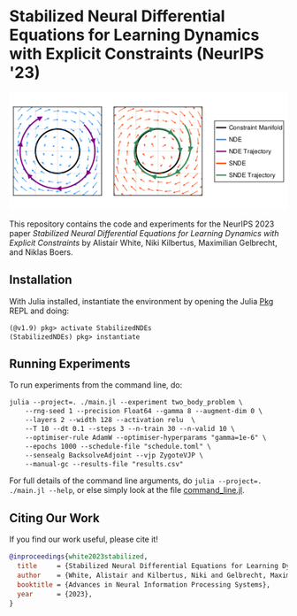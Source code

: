 # Stabilized Neural Differential Equations for Learning Dynamics with Explicit Constraints (NeurIPS '23)

<p align="center"> <img src="figures/figure_1.png"> </p>

This repository contains the code and experiments for the NeurIPS 2023 paper *Stabilized Neural Differential Equations for Learning Dynamics with Explicit Constraints* by Alistair White, Niki Kilbertus, Maximilian Gelbrecht, and Niklas Boers.

## Installation
With Julia installed, instantiate the environment by opening the Julia [Pkg](https://pkgdocs.julialang.org/v1/) REPL and doing:

```
(@v1.9) pkg> activate StabilizedNDEs
(StabilizedNDEs) pkg> instantiate
```

## Running Experiments
To run experiments from the command line, do:
```
julia --project=. ./main.jl --experiment two_body_problem \
    --rng-seed 1 --precision Float64 --gamma 8 --augment-dim 0 \
    --layers 2 --width 128 --activation relu  \
    --T 10 --dt 0.1 --steps 3 --n-train 30 --n-valid 10 \
    --optimiser-rule AdamW --optimiser-hyperparams "gamma=1e-6" \
    --epochs 1000 --schedule-file "schedule.toml" \
    --sensealg BacksolveAdjoint --vjp ZygoteVJP \
    --manual-gc --results-file "results.csv"
```

For full details of the command line arguments, do `julia --project=. ./main.jl --help`, or else simply look at the file [command_line.jl](src/command_line.jl).

## Citing Our Work
If you find our work useful, please cite it!
```bibtex
@inproceedings{white2023stabilized,
  title     = {Stabilized Neural Differential Equations for Learning Dynamics with Explicit Constraints},
  author    = {White, Alistair and Kilbertus, Niki and Gelbrecht, Maximilian and Boers, Niklas},
  booktitle = {Advances in Neural Information Processing Systems},
  year      = {2023},
}
```

